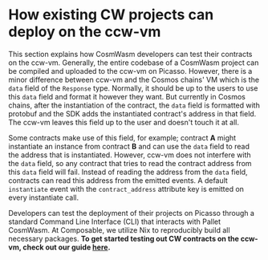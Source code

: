 # How existing CW projects can deploy on the ccw-vm

This section explains how CosmWasm developers can test their contracts on the ccw-vm.
Generally, the entire codebase of a CosmWasm project can be compiled and uploaded to the ccw-vm on Picasso.
However, there is a minor difference between ccw-vm and the Cosmos chains' VM
which is the `data` field of the `Response` type.
Normally, it should be up to the users to use this `data` field and format it however they want.
But currently in Cosmos chains, after the instantiation of the contract, 
the `data` field is formatted with protobuf and the SDK adds the instantiated contract's address in that field.
The ccw-vm leaves this field up to the user and doesn't touch it at all.

Some contracts make use of this field, for example; 
contract **A** might instantiate an instance from contract **B** and can use the 
`data` field to read the address that is instantiated. 
However, ccw-vm does not interfere with the `data` field, 
so any contract that tries to read the contract address from this `data` field will fail. 
Instead of reading the address from the `data` field, contracts can read this address from the emitted events. 
A default `instantiate` event with the `contract_address` attribute key is emitted on every instantiate call.

Developers can test the deployment of their projects on Picasso through a standard Command Line Interface (CLI) 
that interacts with Pallet CosmWasm. At Composable, we utilize Nix to reproducibly build all necessary packages. 
**To get started testing out CW contracts on the ccw-vm, check out our guide [here].** 

[here]: ../../developer-guides/cosmwasm/walkthrough
